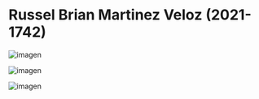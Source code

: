 # Russel Brian Martinez Veloz (2021-1742)
![imagen](https://github.com/user-attachments/assets/6bce065c-3fdd-415b-9397-bf7b27ab88f9)

![imagen](https://github.com/user-attachments/assets/01b908c1-386c-492b-906d-829e0da6e879)

![imagen](https://github.com/user-attachments/assets/46cb6dda-5bc9-440c-a334-eb99c742de05)
